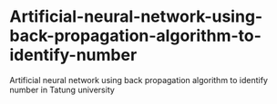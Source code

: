 # Artificial-neural-network-using-back-propagation-algorithm-to-identify-number
Artificial neural network using back propagation algorithm to identify number in Tatung university
